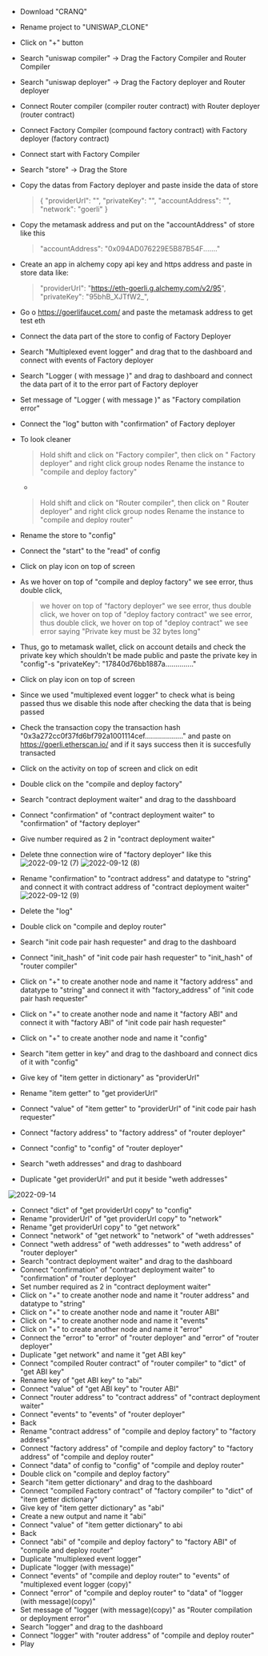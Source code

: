 - Download "CRANQ"
- Rename project to "UNISWAP_CLONE"
- Click on "+" button
- Search "uniswap compiler" -> Drag the Factory Compiler and Router Compiler
- Search "uniswap deployer" -> Drag the Factory deployer and Router deployer
- Connect Router compiler (compiler router contract) with Router deployer (router contract)
- Connect Factory Compiler (compound factory contract) with Factory deployer (factory contract) 
- Connect start with Factory Compiler
- Search "store" -> Drag the Store 
- Copy the datas from Factory deployer and paste inside the data of store 
  > {
        "providerUrl": "",
        "privateKey": "",
        "accountAddress": "",
        "network": "goerli"
    }
- Copy the metamask address and put on the "accountAddress" of store like this 
  > "accountAddress": "0x094AD076229E5B87B54F......."

- Create an app in alchemy copy api key and https address and paste in store data like:
  > "providerUrl": "https://eth-goerli.g.alchemy.com/v2/95",
    "privateKey": "95bhB_XJTfW2_",

- Go o https://goerlifaucet.com/ and paste the metamask address to get test eth
- Connect the data part of the store to config of Factory Deployer
- Search "Multiplexed event logger" and drag that to the dashboard and connect with events of Factory deployer
- Search "Logger ( with message )" and drag to dashboard and connect the data part of it to the error part of Factory deployer
- Set message of "Logger ( with message )" as "Factory compilation error"
- Connect the "log" button with "confirmation" of Factory deployer
- To look cleaner
  > Hold shift and click on "Factory compiler", then click on " Factory deployer" and right click group nodes
  > Rename the instance to "compile and deploy factory"
  -
  > Hold shift and click on "Router compiler", then click on " Router deployer" and right click group nodes
  > Rename the instance to "compile and deploy router"
- Rename the store to "config"
- Connect the "start" to the "read" of config
- Click on play icon on top of screen
- As we hover on top of "compile and deploy factory" we see error,  thus double click,
  > we hover on top of "factory deployer"  we see error,  thus double click,
  > we hover on top of "deploy factory contract"  we see error,  thus double click,
  > we hover on top of "deploy contract"  we see error saying "Private key must be 32 bytes long"
- Thus, go to metamask wallet, click on account details and check the private key which shouldn't be made public and paste the private key in "config"-s "privateKey": "17840d76bb1887a.............."
- Click on play icon on top of screen
- Since we used "multiplexed event logger" to check what is being passed thus we disable this node after checking the data that is being passed
- Check the transaction copy the transaction hash "0x3a272cc0f37fd6bf792a1001114cef..................." and paste on https://goerli.etherscan.io/ and if it says success then it is succesfully transacted
- Click on the activity on top of screen and click on edit
- Double click on the "compile and deploy factory"
- Search "contract deployment waiter" and drag to the dasshboard
- Connect "confirmation" of "contract deployment waiter" to "confirmation" of "factory deployer"
- Give number required as 2 in "contract deployment waiter"
- Delete thne connection wire of "factory deployer" like this 
![2022-09-12 (7)](https://user-images.githubusercontent.com/78967360/189586008-f3a16603-1b4d-49bf-a7d4-2be8441efc00.png)
![2022-09-12 (8)](https://user-images.githubusercontent.com/78967360/189586022-16669da2-32ba-4d44-afb0-33eacf60ed5b.png)

- Rename "confirmation" to "contract address" and datatype to "string" and connect it with contract address of "contract deployment waiter"
![2022-09-12 (9)](https://user-images.githubusercontent.com/78967360/189588799-b418af0f-9adf-4234-ac61-2eadf1f2721f.png)
 - Delete  the "log"
 - Double click on "compile and deploy router"
 - Search "init code pair hash requester" and drag to the dashboard 
 - Connect "init_hash" of "init code pair hash requester" to "init_hash" of "router compiler"
 - Click on "+" to create another node and name it "factory address" and datatype to "string" and connect it with "factory_address" of "init code pair hash requester"
 - Click on "+" to create another node and name it "factory ABI" and connect it with "factory ABI" of "init code pair hash requester"
  - Click on "+" to create another node and name it "config"
  - Search "item getter in key" and drag to the dashboard and connect dics of it with "config"
  - Give key of "item getter in dictionary" as "providerUrl"
  - Rename "item getter" to "get providerUrl"
  - Connect "value" of "item getter" to "providerUrl" of "init code pair hash requester"
  - Connect "factory address" to "factory address" of "router deployer"
  - Connect "config" to "config" of "router deployer"
  - Search "weth addresses" and drag to dashboard
  - Duplicate "get providerUrl" and put it beside "weth addresses"

![2022-09-14](https://user-images.githubusercontent.com/78967360/190212154-5464a868-79a3-4932-a1d4-daa55d75a054.png)

  - Connect "dict" of "get providerUrl copy" to "config"
  - Rename "providerUrl" of "get providerUrl copy" to "network"
  - Rename "get providerUrl copy" to "get network"
  - Connect "network" of "get network" to "network" of "weth addresses"
  - Connect "weth address" of "weth addresses" to "weth address" of "router deployer"
  - Search "contract deployment waiter" and drag to the dashboard
  - Connect "confirmation" of "contract deployment waiter" to "confirmation" of "router deployer"
  - Set number required as 2 in "contract deployment waiter"
  - Click on "+" to create another node and name it "router address" and datatype to "string"
  - Click on "+" to create another node and name it "router ABI"
  - Click on "+" to create another node and name it "events"
  - Click on "+" to create another node and name it "error"
  - Connect the "error" to "error" of "router deployer" and "error" of "router deployer"
  - Duplicate "get network" and name it "get ABI key"
  - Connect "compiled Router contract" of "router compiler" to "dict" of "get ABI key"
  - Rename key of "get ABI key" to "abi"
  - Connect "value" of "get ABI key" to "router ABI"
  - Connect "router address" to "contract address" of "contract deployment waiter"
  - Connect "events" to "events" of "router deployer"
  -  Back
  - Rename "contract address" of "compile and deploy factory" to "factory address"
  - Connect "factory address" of "compile and deploy factory" to "factory address" of "compile and deploy router"
  - Connect "data" of config to "config" of "compile and deploy router"
  - Double click on "compile and deploy factory"
  - Search "item getter dictionary" and drag to the dashboard
  - Connect "compiled Factory contract" of "factory compiler" to "dict" of "item getter dictionary"
  - Give key of "item getter dictionary" as "abi"
  - Create a new output and name it "abi"
  - Connect "value" of "item getter dictionary" to abi 
  - Back
  - Connect "abi" of "compile and deploy factory" to "factory ABI" of "compile and deploy router"
  - Duplicate "multiplexed event logger"
  - Duplicate "logger (with message)"
  - Connect "events" of "compile and deploy router" to "events" of "multiplexed event logger (copy)"
  - Connect "error" of "compile and deploy router" to "data" of "logger (with message)(copy)"
  - Set message of "logger (with message)(copy)" as "Router compilation or deployment error"
  - Search "logger" and drag to the dashboard
  - Connect "logger" with "router address" of "compile and deploy router"
  - Play